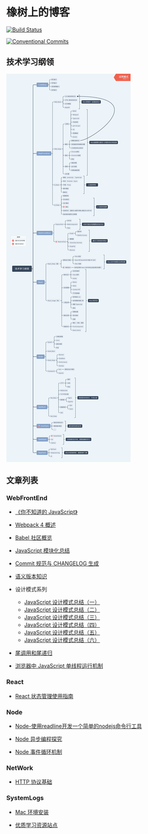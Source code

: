 # 橡树上的博客

[![Build Status](https://travis-ci.org/BetaMee/betamee.github.io.svg?branch=source-code)](https://travis-ci.org/BetaMee/betamee.github.io)

[![Conventional Commits](https://img.shields.io/badge/Conventional%20Commits-1.0.0-yellow.svg)](https://conventionalcommits.org)


## 技术学习纲领

![技术学习纲领](./site/技术学习纲领.png)

## 文章列表

### WebFrontEnd

* [《你不知道的 JavaScript》](https://betamee.github.io/content/WebFrontEnd-%E4%BD%A0%E4%B8%8D%E7%9F%A5%E9%81%93%E7%9A%84JavaScript/)

* [Webpack 4 概述](https://betamee.github.io/content/WebFrontEnd-Webpack4%20%E6%A6%82%E8%BF%B0/)

* [Babel 社区概览](https://betamee.github.io/content/WebFrontEnd-Babel%20%E7%A4%BE%E5%8C%BA%E6%A6%82%E8%A7%88/)

* [JavaScript 模块化总结](https://betamee.github.io/content/WebFrontEnd-JavaScript%20%E6%A8%A1%E5%9D%97%E5%8C%96%E6%80%BB%E7%BB%93/)

* [Commit 规范与 CHANGELOG 生成](https://betamee.github.io/content/WebFrontEnd-Commit%20%E8%A7%84%E8%8C%83%E4%B8%8E%20CHANGELOG%20%E7%94%9F%E6%88%90/)

* [语义版本知识](https://betamee.github.io/content/WebFrontEnd-%E8%AF%AD%E4%B9%89%E7%89%88%E6%9C%AC%E7%9F%A5%E8%AF%86/)

* 设计模式系列
  + [JavaScript 设计模式总结（一）](https://betamee.github.io/content/WebFrontEnd-JavaScript%20%E8%AE%BE%E8%AE%A1%E6%A8%A1%E5%BC%8F%E6%80%BB%E7%BB%93%EF%BC%88%E4%B8%80%EF%BC%89/)
  + [JavaScript 设计模式总结（二）](https://betamee.github.io/content/WebFrontEnd-JavaScript%20%E8%AE%BE%E8%AE%A1%E6%A8%A1%E5%BC%8F%E6%80%BB%E7%BB%93%EF%BC%88%E4%BA%8C%EF%BC%89/)
  + [JavaScript 设计模式总结（三）](https://betamee.github.io/content/WebFrontEnd-JavaScript%20%E8%AE%BE%E8%AE%A1%E6%A8%A1%E5%BC%8F%E6%80%BB%E7%BB%93%EF%BC%88%E4%B8%89%EF%BC%89/)
  + [JavaScript 设计模式总结（四）](https://betamee.github.io/content/WebFrontEnd-JavaScript%20%E8%AE%BE%E8%AE%A1%E6%A8%A1%E5%BC%8F%E6%80%BB%E7%BB%93%EF%BC%88%E5%9B%9B%EF%BC%89/)
  + [JavaScript 设计模式总结（五）](https://betamee.github.io/content/WebFrontEnd-JavaScript%20%E8%AE%BE%E8%AE%A1%E6%A8%A1%E5%BC%8F%E6%80%BB%E7%BB%93%EF%BC%88%E4%BA%94%EF%BC%89/)
  + [JavaScript 设计模式总结（六）](https://betamee.github.io/content/WebFrontEnd-JavaScript%20%E8%AE%BE%E8%AE%A1%E6%A8%A1%E5%BC%8F%E6%80%BB%E7%BB%93%EF%BC%88%E5%85%AD%EF%BC%89/)

* [尾调用和尾递归](https://betamee.github.io/content/WebFrontEnd-%E5%B0%BE%E8%B0%83%E7%94%A8%E5%92%8C%E5%B0%BE%E9%80%92%E5%BD%92/)

* [浏览器中 JavaScript 单线程运行机制](https://betamee.github.io/content/WebFrontEnd-%E6%B5%8F%E8%A7%88%E5%99%A8%E4%B8%AD%20JavaScript%20%E5%8D%95%E7%BA%BF%E7%A8%8B%E8%BF%90%E8%A1%8C%E6%9C%BA%E5%88%B6/)

### React

* [React 状态管理使用指南](https://betamee.github.io/content/React-React%20%E7%8A%B6%E6%80%81%E7%AE%A1%E7%90%86%E4%BD%BF%E7%94%A8%E6%8C%87%E5%8D%97/)

### Node

* [Node-使用readline开发一个简单的nodejs命令行工具](https://betamee.github.io/content/Node-%E4%BD%BF%E7%94%A8readline%E5%BC%80%E5%8F%91%E4%B8%80%E4%B8%AA%E7%AE%80%E5%8D%95%E7%9A%84nodejs%E5%91%BD%E4%BB%A4%E8%A1%8C%E5%B7%A5%E5%85%B7/)

* [Node 异步编程探究](https://betamee.github.io/content/Node-Node%20%E5%BC%82%E6%AD%A5%E7%BC%96%E7%A8%8B%E6%8E%A2%E7%A9%B6/)

* [Node 事件循环机制](https://betamee.github.io/content/Node-Node%20%E4%BA%8B%E4%BB%B6%E5%BE%AA%E7%8E%AF%E6%9C%BA%E5%88%B6/)

### NetWork

* [HTTP 协议基础](https://betamee.github.io/content/NetWork-HTTP%20%E5%8D%8F%E8%AE%AE%E5%9F%BA%E7%A1%80/)

### SystemLogs

* [Mac 环境安装](https://betamee.github.io/content/SystemLogs-Mac%20%E7%8E%AF%E5%A2%83%E5%AE%89%E8%A3%85/)

* [优质学习资源站点](https://betamee.github.io/content/SystemLog-%E4%BC%98%E8%B4%A8%E5%AD%A6%E4%B9%A0%E8%B5%84%E6%BA%90%E7%AB%99%E7%82%B9/)
